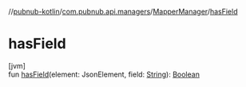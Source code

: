 //[pubnub-kotlin](../../../index.md)/[com.pubnub.api.managers](../index.md)/[MapperManager](index.md)/[hasField](has-field.md)

# hasField

[jvm]\
fun [hasField](has-field.md)(element: JsonElement, field: [String](https://kotlinlang.org/api/latest/jvm/stdlib/kotlin/-string/index.html)): [Boolean](https://kotlinlang.org/api/latest/jvm/stdlib/kotlin/-boolean/index.html)
